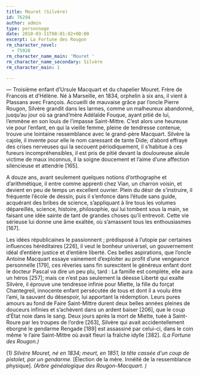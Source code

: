 ```yaml
---
title: Mouret (Silvère)
id: 76294
author: admin
type: personnage
date: 2010-03-11T08:01:02+00:00
excerpt: La Fortune des Rougon
rm_character_novel:
  - 75928
rm_character_name_main: 'Mouret '
rm_character_name_secondary: Silvère
rm_character_main: 1

---
```

— Troisième enfant d’Ursule Macquart et du chapelier Mouret. Frère de Francois et d’Hélène. Né à Marseille, en 1834, orphelin à six ans, il vient à Plassans avec François. Accueilli de mauvaise grâce par l’oncle Pierre Rougon, Silvère grandit dans les larmes, comme un malheureux abandonné, jusqu’au jour où sa grand’mère Adélaïde Fouque, ayant pitié de lui, l’emmène en son louis de l’impasse Saint-Mittre. C’est alors une heureuse vie pour l’enfant, en qui la vieille femme, pleine de tendresse contenue, trouve une lointaine ressemblance avec le grand-père Macquart. Silvère la cajole, il invente pour elle le nom caressant de tante Dide; d’abord effrayé des crises nerveuses qui la secouent périodiquement, il s’habitue à ces fureurs incompréhensibles, il est pris de pitié devant la douloureuse aïeule victime de maux inconnus, il la soigne doucement et l’aime d’une affection silencieuse et attendrie [165].

A douze ans, avant seulement quelques notions d’orthographe et d’arithmétique, il entre comme apprenti chez Vian, un charron voisin, et devient en peu de temps un excellent ouvrier. Plein du désir de s’instruire, il fréquente l’école de dessin, puis il s’enfonce dans l’étude sans guide, acquérant des bribes de science, s’appliquant à lire tous les volumes dépareillés, science, histoire, philosophie, qui lui tombent sous la main, se faisant une idée sainte de tant de grandes choses qu’il entrevoit. Cette vie sérieuse lui donne une âme exaltée, où s’amassent tous les enthousiasmes [167].

Les idées républicaines le passionnent ; prédisposé à l’utopie par certaines influences héréditaires [226], il veut le bonheur universel, un gouvernement idéal d’entière justice et d’entière liberté. Ces belles aspirations, que l’oncle Antoine Macquart essaye vainement d’exploiter au profit d’une vengeance personnelle [179], ces rêveries sans fin surexcitent le généreux enfant dont le docteur Pascal va dire un peu plu, tard : La famille est complète, elle aura un héros [257]; mais ce n’est pas seulement la déesse Liberté qui exalte Silvère, il éprouve une tendresse infinie pour Miette, la fille du forçat Chantegreil, innocente enfant persécutée de tous et dont il a voulu être l’ami, la sauvant du désespoir, lui apportant la rédemption. Leurs pures amours au fond de Faire Saint-Mittre durent deux belles années pleines de douceurs infinies et s’achèvent dans un ardent baiser [206], que le coup d’État noie dans le sang. Deux jours après la mort de Miette, tuée à Saint-Roure par les troupes de l’ordre [263], Silvère qui avait accidentellement éborgné le gendarme Rengade [189] est assassiné par celui-ci, dans le coin même ‘e l’aire Saint-Mittre où avait fleuri la fraîche idylle [382]. _(La Fortune des Rougon.)_

(1) _Silvère Mouret, né en 1834; meurt, en 1851, la tête cassée d’un coup de pistolet, par un gendarme._ [Élection de la mère. Innéité de la ressemblance physique]. _(Arbre généalogique des Rougon-Macquart. )_